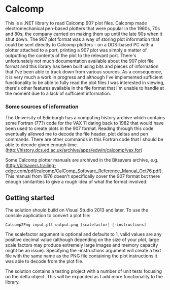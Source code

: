 # Calcomp
This is a .NET library to read Calcomp 907 plot files. Calcomp made electromechanical pen-based plotters that were popular in the 1960s, 70s and 80s; the company carried on making them up until the late 90s when it shut down. The 907 plot format was a way of storing plot information that could be sent directly to Calcomp plotters - on a DOS-based PC with a plotter attached to a port, printing a 907 plot was simply a matter of outputting the contents of the plot to the relevant port. There's unfortunately not much documentation available about the 907 plot file format and this library has been built using bits and pieces of information that I've been able to track down from various sources. As a consequence, it is very much a work in progress and although I've implemented sufficient functionality to be able to fully read the plot files I was interested in viewing, there's other features available in the file format that I'm unable to handle at the moment due to a lack of sufficient information.

### Some sources of information

The University of Edinburgh has a computing history archive which contains some Fortran (77?) code for the VAX 11 dating back to 1982 that would have been used to create plots in the 907 format. Reading through this code eventually allowed me to decode the file header, plot deltas and pen commands. There are other commands in this Fortran code that I should be able to decode given enough time. (http://history.dcs.ed.ac.uk/archive/apps/edwin/calcomp/vax.for)

Some Calcomp plotter manuals are archived in the Bitsavers archive, e.g. (http://bitsavers.trailing-edge.com/pdf/calcomp/CalComp_Software_Reference_Manual_Oct76.pdf). This manual from 1976 doesn't specifically cover the 907 format but there enough similarities to give a rough idea of what the format involved.

## Getting started

The solution should build on Visual Studio 2013 and later. To use the console application to convert a plot file:

    Calcomp2Png input.plt output.png [scalefactor] [-instructions]

The scalefactor argument is optional and defaults to 1, valid values are any positive decimal value (although depending on the size of your plot, large scale factors may produce extremely large images and memory capacity might be an issue). Specifying the -instructions argument will create a text file with the same name as the PNG file containing the plot instructions it was able to decode from the plot file.

The solution contains a testing project with a number of unit tests focusing on the delta object. This will be expanded as I add more functionality to the library.



